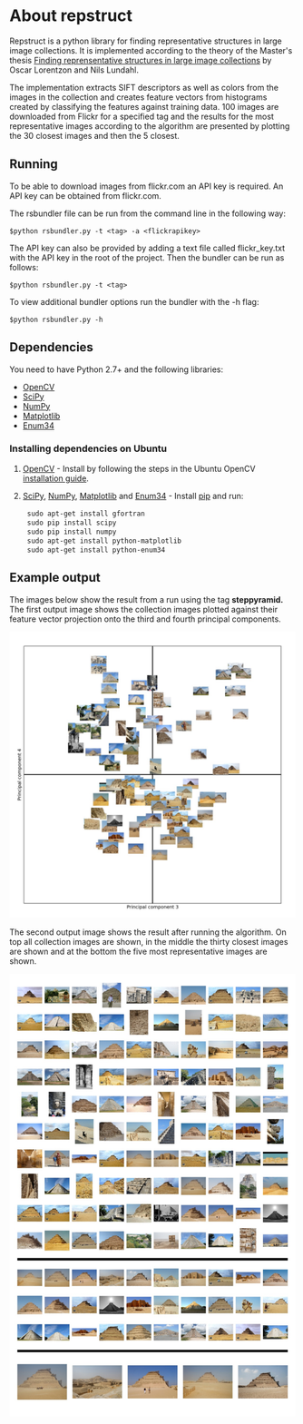 # About repstruct

Repstruct is a python library for finding representative structures in large image collections. It is implemented according to the theory of the Master's thesis [Finding reprensentative structures in large image collections](http://www2.maths.lth.se/vision/education/pages/OscarNils09/) by Oscar Lorentzon and Nils Lundahl.

The implementation extracts SIFT descriptors as well as colors from the images in the collection and creates feature vectors from histograms created by classifying the features against training data. 100 images are downloaded from Flickr for a specified tag and the results for the most representative images according to the algorithm are presented by plotting the 30 closest images and then the 5 closest.

## Running
To be able to download images from flickr.com an API key is required. An API key can be obtained from flickr.com.

The rsbundler file can be run from the command line in the following way:

	$python rsbundler.py -t <tag> -a <flickrapikey>

The API key can also be provided by adding a text file called flickr_key.txt with the API key in the root of the project. Then the bundler can be run as follows:

	$python rsbundler.py -t <tag>

To view additional bundler options run the bundler with the -h flag:
	
	$python rsbundler.py -h

## Dependencies
You need to have Python 2.7+ and the following libraries:

* [OpenCV][]
* [SciPy][]
* [NumPy][]
* [Matplotlib][]
* [Enum34][]

### Installing dependencies on Ubuntu

1. [OpenCV][] - Install by following the steps in the Ubuntu OpenCV [installation guide](https://help.ubuntu.com/community/OpenCV).

2. [SciPy][], [NumPy][], [Matplotlib][] and [Enum34][]  - Install [pip](https://pypi.python.org/pypi/pip) and run:

        sudo apt-get install gfortran
        sudo pip install scipy
        sudo pip install numpy
        sudo apt-get install python-matplotlib
        sudo apt-get install python-enum34

## Example output

The images below show the result from a run using the tag **steppyramid.** The first output image shows the collection images plotted against their feature vector projection onto the third and fourth principal components. 

![PCA](example/pca.jpg)

The second output image shows the result after running the algorithm. On top all collection images are shown, in the middle the thirty closest images are shown and at the bottom the five most representative images are shown.

![Result](example/result.jpg)


[OpenCV]: http://opencv.org/ (Computer vision and machine learning software library)
[NumPy]: http://www.numpy.org/ (Scientific computing with Python)
[SciPy]: http://www.scipy.org/ (Fundamental library for scientific computing)
[Matplotlib]: http://matplotlib.sourceforge.net (Plotting in python)
[Enum34]: https://pypi.python.org/pypi/enum34 (Enum support in python 2.*)